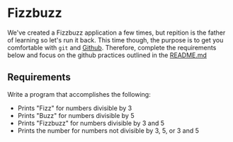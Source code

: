 # Fizzbuzz
We've created a Fizzbuzz application a few times, but repition is the father of learning so let's run it back. This time though, the purpose is to get you comfortable with `git` and [Github](https://github.com/). Therefore, complete the requirements below and focus on the github practices outlined in the [README.md](https://github.com/QuinnManor/python-learning-club/blob/master/activities/README.md)

## Requirements
Write a program that accomplishes the following:
- Prints "Fizz" for numbers divisible by 3
- Prints "Buzz" for numbers divisible by 5
- Prints "Fizzbuzz" for numbers divisible by 3 and 5
- Prints the number for numbers not divisible by 3, 5, or 3 and 5